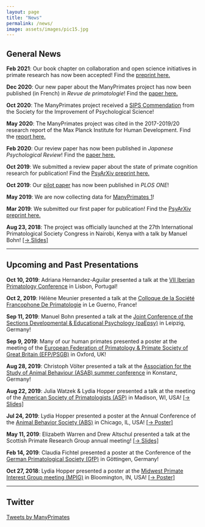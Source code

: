 ```yaml
---
layout: page
title: "News"
permalink: /news/
image: assets/images/pic15.jpg
---
```


## General News


**Feb 2021**: Our book chapter on collaboration and open science initiatives in primate research has now been accepted! Find the [preprint here.](https://osf.io/7c93a/)

**Dec 2020**: Our new paper about the ManyPrimates project has now been published (in French) in *Revue de primatologie*! Find the [paper here.](/assets/pdfs/ManyPrimates_RdP_2020.pdf)

**Oct 2020**: The ManyPrimates project received a [SIPS Commendation](https://improvingpsych.org/mission/awards/) from the Society for the Improvement of Psychological Science!

**May 2020**: The ManyPrimates project was cited in the 2017-2019/20 research report of the Max Planck Institute for Human Development. Find the [report here.](/assets/pdfs/mpib_berlin_research_report_2017_2019-20.pdf)

**Feb 2020**: Our review paper has now been published in *Japanese Psychological Review*! Find the [paper here.](/assets/pdfs/ManyPrimates_JPR_2019.pdf)

**Oct 2019**: We submitted a review paper about the state of primate cognition research for publication! Find the [PsyArXiv preprint here.](https://psyarxiv.com/8w7zd)

**Oct 2019**: Our [pilot paper](https://journals.plos.org/plosone/article?id=10.1371/journal.pone.0223675) has now been published in *PLOS ONE*!

**May 2019**: We are now collecting data for [ManyPrimates 1](/mp1)!

**Mar 2019**: We submitted our first paper for publication! Find the [PsyArXiv preprint here.](https://psyarxiv.com/3xu7q/)

**Aug 23, 2018**: The project was officially launched at the 27th International Primatological Society Congress in Nairobi, Kenya with a talk by Manuel Bohn! [[&rarr;&nbsp;Slides]](/assets/conferences/IPS2018_Bohn.pdf)

***

## Upcoming and Past Presentations

**Oct 10, 2019**: Adriana Hernandez-Aguilar presented a talk at the [VII Iberian Primatology Conference](https://7cip.apprimatologia.pt) in Lisbon, Portugal!

**Oct 2, 2019**: Hélène Meunier presented a talk at the [Colloque de la Société Francophone De Primatologie](http://sfdp-primatologie.fr/index.php?page=colloque) in Le Guerno, France!

**Sep 11, 2019**: Manuel Bohn presented a talk at the [Joint Conference of the Sections Developmental & Educational Psychology (paEpsy)](http://paepsy-meeting.de/) in Leipzig, Germany!

**Sep 9, 2019**: Many of our human primates presented a poster at the meeting of the [European Federation of Primatology & Primate Society of Great Britain (EFP/PSGB)](https://www.efp-psgb2019.com/) in Oxford, UK!

**Aug 28, 2019**: Christoph Völter presented a talk at the [Association for the Study of Animal Behaviour (ASAB) summer conference](https://www.uni-konstanz.de/asab-summer-2019/) in Konstanz, Germany!

**Aug 22, 2019**: Julia Watzek & Lydia Hopper presented a talk at the meeting of the [American Society of Primatologists (ASP)](https://asp.org/meetings/conference.cfm) in Madison, WI, USA! [[&rarr; Slides]](/assets/conferences/ASP2019_Watzek_Hopper.pdf)

**Jul 24, 2019**: Lydia Hopper presented a poster at the Annual Conference of the [Animal Behavior Society (ABS)](http://www.animalbehaviorsociety.org/2019/) in Chicago, IL, USA! [[&rarr; Poster]](/assets/conferences/ABS2019_Hopper.pdf)

**May 11, 2019**: Elizabeth Warren and Drew Altschul presented a talk at the Scottish Primate Research Group annual meeting! [[&rarr;&nbsp;Slides]](/assets/conferences/SPRG2019_Warren_Altschul.pdf)

**Feb 14, 2019**: Claudia Fichtel presented a poster at the Conference of the [German Primatological Society (GfP)](https://www.gf-primatologie.de/english/meetings) in Göttingen, Germany! 

**Oct 27, 2018**: Lydia Hopper presented a poster at the [Midwest Primate Interest Group meeting (MPIG)](https://midwestprimates.org) in Bloomington, IN, USA! [[&rarr; Poster]](/assets/conferences/MPIG2018_Hopper.pdf)

***

## Twitter

<a class="twitter-timeline" data-width="400" data-height="600" data-theme="light" data-link-color="#1AA82B" href="https://twitter.com/ManyPrimates?ref_src=twsrc%5Etfw">Tweets by ManyPrimates</a> <script async src="https://platform.twitter.com/widgets.js" charset="utf-8"></script>


